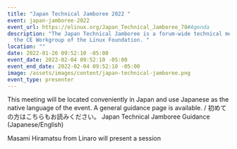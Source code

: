 ```yaml
---
title: "Japan Technical Jamboree 2022 "
event: japan-jamboree-2022
event_url: https://elinux.org/Japan_Technical_Jamboree_78#Agenda
description: "The Japan Technical Jamboree is a forum-wide technical meeting of
  the CE Workgroup of the Linux Foundation. "
location: ""
date: 2022-01-26 09:52:10 -05:00
event_date: 2022-02-04 09:52:10 -05:00
event_end_date: 2022-02-04 09:52:10 -05:00
image: /assets/images/content/japan-technical-jamboree.png
event_type: presenter
---
```

This meeting will be located conveniently in Japan and use Japanese as the native language of the event.
A general guidance page is available. / 初めての方はこちらもお読みください。
Japan Technical Jamboree Guidance (Japanese/English)



Masami Hiramatsu from Linaro will present a session